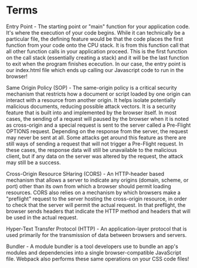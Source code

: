 # Terms

Entry Point - The starting point or "main" function for your application code. It's where the execution of your code begins. While it can technically be a particular file, the defining feature would be that the code places the first function from your code onto the CPU stack. It is from this function call that all other function calls in your application proceed. This is the first function on the call stack (essentially creating a stack) and it will be the last function to exit when the program finishes ececution. In our case, the entry point is our index.html file which ends up calling our Javascript code to run in the browser!

Same Origin Policy (SOP) - The same-origin policy is a critical security mechanism that restricts how a document or script loaded by one origin can interact with a resource from another origin. It helps isolate potentially malicious documents, reducing possible attack vectors. It is a security feature that is built into and implemented by the browser itself. In most cases, the sending of a request will paused by the browser when it is noted as cross-origin and a special request is sent to the server called a Pre-Flight OPTIONS request. Depending on the response from the server, the request may never be sent at all. Some attacks get around this feature as there are still ways of sending a request that will not trigger a Pre-Flight request. In these cases, the response data will still be unavailable to the malicious client, but if any data on the server was altered by the request, the attack may still be a success.

Cross-Origin Resource SHaring (CORS) - An HTTP-header based mechanism that allows a server to indicate any origins (domain, scheme, or port) other than its own from which a browser should permit loading resources. CORS also relies on a mechanism by which browsers make a "preflight" request to the server hosting the cross-origin resource, in order to check that the server will permit the actual request. In that preflight, the browser sends headers that indicate the HTTP method and headers that will be used in the actual request.

Hyper-Text Transfer Protocol (HTTP) - An application-layer protocol that is used primarily for the transmission of data between browsers and servers.

Bundler - A module bundler is a tool developers use to bundle an app's modules and dependencies into a single browser-compatible JavaScript file. Webpack also performs these same operations on your CSS code files!
